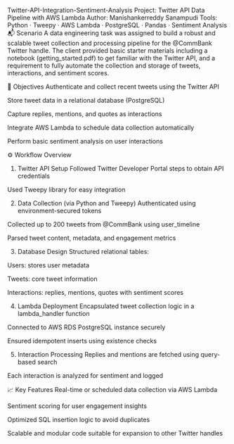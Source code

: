 Twitter-API-Integration-Sentiment-Analysis
Project: Twitter API Data Pipeline with AWS Lambda
Author: Manishankerreddy Sanampudi
Tools: Python · Tweepy · AWS Lambda · PostgreSQL · Pandas · Sentiment Analysis
📬 Scenario
A data engineering task was assigned to build a robust and scalable tweet collection and processing pipeline for the @CommBank Twitter handle. The client provided basic starter materials including a notebook (getting_started.pdf) to get familiar with the Twitter API, and a requirement to fully automate the collection and storage of tweets, interactions, and sentiment scores.

🎯 Objectives
Authenticate and collect recent tweets using the Twitter API

Store tweet data in a relational database (PostgreSQL)

Capture replies, mentions, and quotes as interactions

Integrate AWS Lambda to schedule data collection automatically

Perform basic sentiment analysis on user interactions

⚙️ Workflow Overview
1. Twitter API Setup
Followed Twitter Developer Portal steps to obtain API credentials

Used Tweepy library for easy integration

2. Data Collection (via Python and Tweepy)
Authenticated using environment-secured tokens

Collected up to 200 tweets from @CommBank using user_timeline

Parsed tweet content, metadata, and engagement metrics

3. Database Design
Structured relational tables:

Users: stores user metadata

Tweets: core tweet information

Interactions: replies, mentions, quotes with sentiment scores

4. Lambda Deployment
Encapsulated tweet collection logic in a lambda_handler function

Connected to AWS RDS PostgreSQL instance securely

Ensured idempotent inserts using existence checks

5. Interaction Processing
Replies and mentions are fetched using query-based search

Each interaction is analyzed for sentiment and logged

📈 Key Features
Real-time or scheduled data collection via AWS Lambda

Sentiment scoring for user engagement insights

Optimized SQL insertion logic to avoid duplicates

Scalable and modular code suitable for expansion to other Twitter handles
